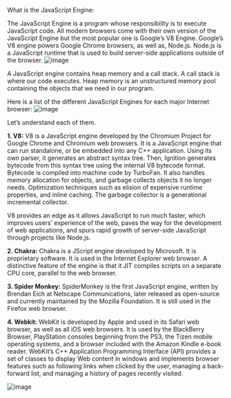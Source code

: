 What is the JavaScript Engine:

The JavaScript Engine is a program whose responsibility is to execute JavaScript code. All modern browsers come with their own version of the JavaScript Engine but the most popular one is Google’s V8 Engine. Google’s V8 engine powers Google Chrome browsers, as well as, Node.js. Node.js is a JavaScript runtime that is used to build server-side applications outside of the browser.
![image](https://github.com/RtzS/Javascript/assets/8089250/cf26330c-bb7a-4325-ab27-da717104a19d)

A JavaScript engine contains heap memory and a call stack. A call stack is where our code executes. Heap memory is an unstructured memory pool containing the objects that we need in our program.

Here is a list of the different JavaScript Engines for each major Internet browser:
![image](https://github.com/RtzS/Javascript/assets/8089250/fd526173-5eed-4b77-a258-a004895874b1)

Let’s understand each of them.

**1. V8:** V8 is a JavaScript engine developed by the Chromium Project for Google Chrome and Chromium web browsers. It is a JavaScript engine that can run standalone, or be embedded into any C++ application. Using its own parser, it generates an abstract syntax tree. Then, Ignition generates bytecode from this syntax tree using the internal V8 bytecode format. Bytecode is compiled into machine code by TurboFan. It also handles memory allocation for objects, and garbage collects objects it no longer needs. Optimization techniques such as elision of expensive runtime properties, and inline caching. The garbage collector is a generational incremental collector.

V8 provides an edge as it allows JavaScript to run much faster, which improves users’ experience of the web, paves the way for the development of web applications, and spurs rapid growth of server-side JavaScript through projects like Node.js.

**2. Chakra:** Chakra is a JScript engine developed by Microsoft. It is proprietary software. It is used in the Internet Explorer web browser. A distinctive feature of the engine is that it JIT compiles scripts on a separate CPU core, parallel to the web browser.



**3. Spider Monkey:** SpiderMonkey is the first JavaScript engine, written by Brendan Eich at Netscape Communications, later released as open-source and currently maintained by the Mozilla Foundation. It is still used in the Firefox web browser.



**4. Webkit:** WebKit is developed by Apple and used in its Safari web browser, as well as all iOS web browsers. It is used by the BlackBerry Browser, PlayStation consoles beginning from the PS3, the Tizen mobile operating systems, and a browser included with the Amazon Kindle e-book reader. WebKit’s C++ Application Programming Interface (API) provides a set of classes to display Web content in windows and implements browser features such as following links when clicked by the user, managing a back-forward list, and managing a history of pages recently visited.

![image](https://github.com/RtzS/Javascript/assets/8089250/73149595-6a53-4a52-91cb-620a6c92ca48)
